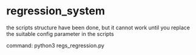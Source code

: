 # regression_system
the scripts structure have been done, but it cannot work until you replace the suitable config parameter in the scripts

command:
python3 regs_regression.py
